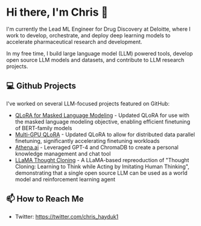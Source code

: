 # Hi there, I'm Chris 👋

I'm currently the Lead ML Engineer for Drug Discovery at Deloitte, where I work to develop, orchestrate, and deploy deep learning models to accelerate pharmaceutical research and development.

In my free time, I build large language model (LLM) powered tools, develop open source LLM models and datasets, and contribute to LLM research projects.

## 💻 Github Projects 

I've worked on several LLM-focused projects featured on GitHub:

- [QLoRA for Masked Language Modeling](https://github.com/ChrisHayduk/QLoRA-for-MLM) - Updated QLoRA for use with the masked language modeling objective, enabling efficient finetuning of BERT-family models
- [Multi-GPU QLoRA](https://github.com/ChrisHayduk/qlora-multi-gpu) - Updated QLoRA to allow for distributed data parallel finetuning, significantly accelerating finetuning workloads
- [Athena.ai](https://github.com/ChrisHayduk/athena.ai) - Leveraged GPT-4 and ChromaDB to create a personal knowledge management and chat tool
- [LLaMA Thought Cloning](https://github.com/ChrisHayduk/Llama-Thought-Cloning) - A LLaMA-based repreoduction of "Thought Cloning: Learning to Think while Acting by Imitating Human Thinking", demonstrating that a single open source LLM can be used as a world model and reinforcement learning agent

## 📫 How to Reach Me

* Twitter: https://twitter.com/chris_hayduk1

<!--
**ChrisHayduk/ChrisHayduk** is a ✨ _special_ ✨ repository because its `README.md` (this file) appears on your GitHub profile.

Here are some ideas to get you started:

- 🔭 I’m currently working on ...
- 🌱 I’m currently learning ...
- 👯 I’m looking to collaborate on ...
- 🤔 I’m looking for help with ...
- 💬 Ask me about ...
- 
- 😄 Pronouns: ...
- ⚡ Fun fact: ...
-->
